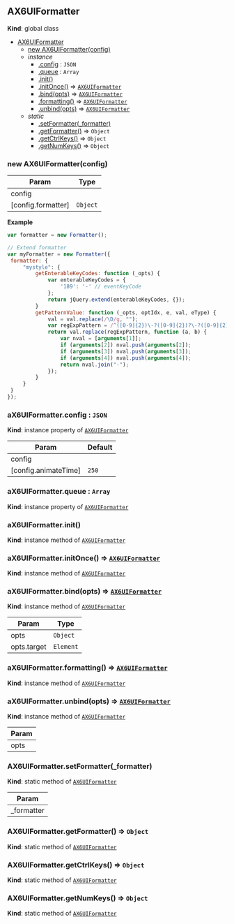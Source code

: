 <a name="AX6UIFormatter"></a>

## AX6UIFormatter
**Kind**: global class  

* [AX6UIFormatter](#AX6UIFormatter)
    * [new AX6UIFormatter(config)](#new_AX6UIFormatter_new)
    * _instance_
        * [.config](#AX6UIFormatter+config) : <code>JSON</code>
        * [.queue](#AX6UIFormatter+queue) : <code>Array</code>
        * [.init()](#AX6UIFormatter+init)
        * [.initOnce()](#AX6UIFormatter+initOnce) ⇒ [<code>AX6UIFormatter</code>](#AX6UIFormatter)
        * [.bind(opts)](#AX6UIFormatter+bind) ⇒ [<code>AX6UIFormatter</code>](#AX6UIFormatter)
        * [.formatting()](#AX6UIFormatter+formatting) ⇒ [<code>AX6UIFormatter</code>](#AX6UIFormatter)
        * [.unbind(opts)](#AX6UIFormatter+unbind) ⇒ [<code>AX6UIFormatter</code>](#AX6UIFormatter)
    * _static_
        * [.setFormatter(_formatter)](#AX6UIFormatter.setFormatter)
        * [.getFormatter()](#AX6UIFormatter.getFormatter) ⇒ <code>Object</code>
        * [.getCtrlKeys()](#AX6UIFormatter.getCtrlKeys) ⇒ <code>Object</code>
        * [.getNumKeys()](#AX6UIFormatter.getNumKeys) ⇒ <code>Object</code>

<a name="new_AX6UIFormatter_new"></a>

### new AX6UIFormatter(config)

| Param | Type |
| --- | --- |
| config |  | 
| [config.formatter] | <code>Object</code> | 

**Example**  
```js
var formatter = new Formatter();

// Extend formatter
var myFormatter = new Formatter({
 formatter: {
     "mystyle": {
         getEnterableKeyCodes: function (_opts) {
             var enterableKeyCodes = {
                 '189': '-' // eventKeyCode
             };
             return jQuery.extend(enterableKeyCodes, {});
         }
         getPatternValue: function (_opts, optIdx, e, val, eType) {
             val = val.replace(/\D/g, "");
             var regExpPattern = /^([0-9]{2})\-?([0-9]{2})?\-?([0-9]{2})?\-?([0-9]{2})?/;
             return val.replace(regExpPattern, function (a, b) {
                 var nval = [arguments[1]];
                 if (arguments[2]) nval.push(arguments[2]);
                 if (arguments[3]) nval.push(arguments[3]);
                 if (arguments[4]) nval.push(arguments[4]);
                 return nval.join("-");
             });
         }
     }
 }
});
```
<a name="AX6UIFormatter+config"></a>

### aX6UIFormatter.config : <code>JSON</code>
**Kind**: instance property of [<code>AX6UIFormatter</code>](#AX6UIFormatter)  

| Param | Default |
| --- | --- |
| config |  | 
| [config.animateTime] | <code>250</code> | 

<a name="AX6UIFormatter+queue"></a>

### aX6UIFormatter.queue : <code>Array</code>
**Kind**: instance property of [<code>AX6UIFormatter</code>](#AX6UIFormatter)  
<a name="AX6UIFormatter+init"></a>

### aX6UIFormatter.init()
**Kind**: instance method of [<code>AX6UIFormatter</code>](#AX6UIFormatter)  
<a name="AX6UIFormatter+initOnce"></a>

### aX6UIFormatter.initOnce() ⇒ [<code>AX6UIFormatter</code>](#AX6UIFormatter)
**Kind**: instance method of [<code>AX6UIFormatter</code>](#AX6UIFormatter)  
<a name="AX6UIFormatter+bind"></a>

### aX6UIFormatter.bind(opts) ⇒ [<code>AX6UIFormatter</code>](#AX6UIFormatter)
**Kind**: instance method of [<code>AX6UIFormatter</code>](#AX6UIFormatter)  

| Param | Type |
| --- | --- |
| opts | <code>Object</code> | 
| opts.target | <code>Element</code> | 

<a name="AX6UIFormatter+formatting"></a>

### aX6UIFormatter.formatting() ⇒ [<code>AX6UIFormatter</code>](#AX6UIFormatter)
**Kind**: instance method of [<code>AX6UIFormatter</code>](#AX6UIFormatter)  
<a name="AX6UIFormatter+unbind"></a>

### aX6UIFormatter.unbind(opts) ⇒ [<code>AX6UIFormatter</code>](#AX6UIFormatter)
**Kind**: instance method of [<code>AX6UIFormatter</code>](#AX6UIFormatter)  

| Param |
| --- |
| opts | 

<a name="AX6UIFormatter.setFormatter"></a>

### AX6UIFormatter.setFormatter(_formatter)
**Kind**: static method of [<code>AX6UIFormatter</code>](#AX6UIFormatter)  

| Param |
| --- |
| _formatter | 

<a name="AX6UIFormatter.getFormatter"></a>

### AX6UIFormatter.getFormatter() ⇒ <code>Object</code>
**Kind**: static method of [<code>AX6UIFormatter</code>](#AX6UIFormatter)  
<a name="AX6UIFormatter.getCtrlKeys"></a>

### AX6UIFormatter.getCtrlKeys() ⇒ <code>Object</code>
**Kind**: static method of [<code>AX6UIFormatter</code>](#AX6UIFormatter)  
<a name="AX6UIFormatter.getNumKeys"></a>

### AX6UIFormatter.getNumKeys() ⇒ <code>Object</code>
**Kind**: static method of [<code>AX6UIFormatter</code>](#AX6UIFormatter)  
